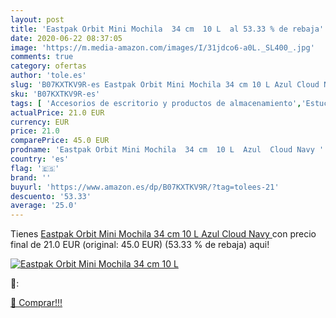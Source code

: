 ```yaml
---
layout: post
title: 'Eastpak Orbit Mini Mochila  34 cm  10 L  al 53.33 % de rebaja'
date: 2020-06-22 08:37:05
image: 'https://m.media-amazon.com/images/I/31jdco6-a0L._SL400_.jpg'
comments: true
category: ofertas
author: 'tole.es'
slug: 'B07KXTKV9R-es Eastpak Orbit Mini Mochila 34 cm 10 L Azul Cloud Navy'
sku: 'B07KXTKV9R-es'
tags: [ 'Accesorios de escritorio y productos de almacenamiento','Estuches escolares','Herramientas de mano para jardinería','Jardinería','Jardín','Material de oficina','Materiales, organizadores y dispensadores de escritorio','Oficina y papelería','Tijeras de podar para jardinería','mochila', ]
actualPrice: 21.0 EUR
currency: EUR
price: 21.0
comparePrice: 45.0 EUR
prodname: 'Eastpak Orbit Mini Mochila  34 cm  10 L  Azul  Cloud Navy '
country: 'es'
flag: '🇪🇸'
brand: ''
buyurl: 'https://www.amazon.es/dp/B07KXTKV9R/?tag=tolees-21'
descuento: '53.33'
average: '25.0'
---
```


Tienes [Eastpak Orbit Mini Mochila  34 cm  10 L  Azul  Cloud Navy ](https://www.amazon.es/dp/B07KXTKV9R/?tag=tolees-21) con precio final de  21.0 EUR (original: 45.0 EUR) (53.33 %  de rebaja) aqui!

[![Eastpak Orbit Mini Mochila  34 cm  10 L ](https://m.media-amazon.com/images/I/31jdco6-a0L._SL400_.jpg)](https://www.amazon.es/dp/B07KXTKV9R/?tag=tolees-21)

🔎:


[🛒 Comprar!!!](https://www.amazon.es/dp/B07KXTKV9R/?tag=tolees-21)
